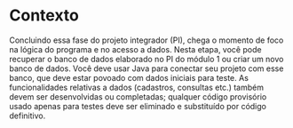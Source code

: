 # Contexto

Concluindo essa fase do projeto integrador (PI), chega o momento de foco na lógica do programa e no acesso a dados. Nesta etapa, você pode recuperar o banco de dados elaborado no PI do módulo 1 ou criar um novo banco de dados. Você deve usar Java para conectar seu projeto com esse banco, que deve estar povoado com dados iniciais para teste. As funcionalidades relativas a dados (cadastros, consultas etc.) também devem ser desenvolvidas ou completadas; qualquer código provisório usado apenas para testes deve ser eliminado e substituído por código definitivo.